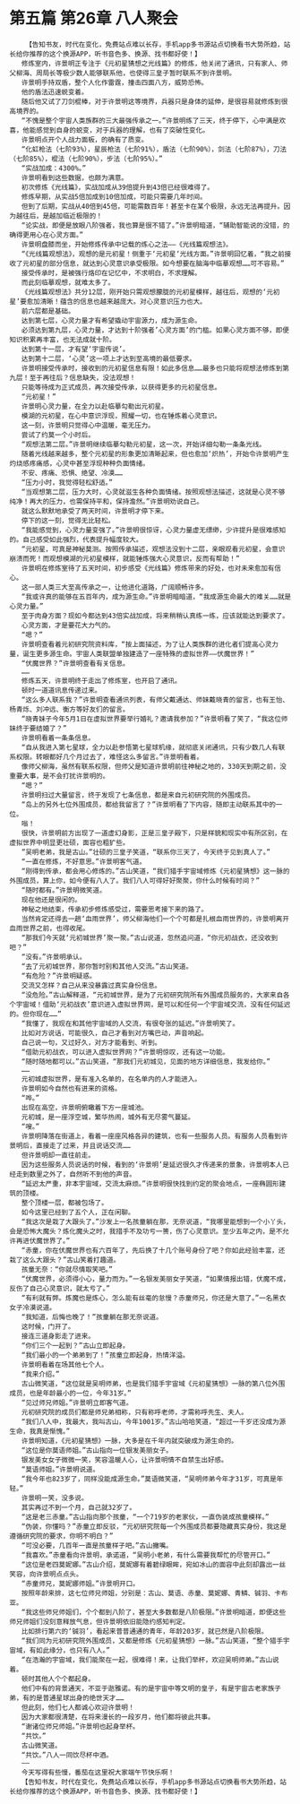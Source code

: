 # 第五篇 第26章 八人聚会
        【告知书友，时代在变化，免费站点难以长存，手机app多书源站点切换看书大势所趋，站长给你推荐的这个换源APP，听书音色多、换源、找书都好使！】
       修炼室内，许景明正专注于《元初星猜想之光线篇》的修炼，他关闭了通讯，只有家人、师父柳海、周局长等极少数人能够联系他，也使得三皇子暂时联系不到许景明。
       许景明手持双盾，整个人化作雷霆，撞击四面八方，威势恐怖。
       他的盾法迅速蜕变着。
       随后他又试了刀剑棍棒，对于许景明这等境界，兵器只是身体的延伸，是很容易就修炼到很高境界的。
       “不愧是整个宇宙人类族群的三大最强传承之一。”许景明练了三天，终于停下，心中满是欢喜，他能感觉到自身的蜕变，对于兵器的理解，也有了突破性变化。
       许景明点开个人战力面板，的确有了质变。
       “化虹枪法（七阶93%），星辰枪法（七阶91%），盾法（七阶90%），剑法（七阶87%），刀法（七阶85%），棍法（七阶90%），步法（七阶95%）。”
       “实战加成：4300%。”
       许景明看到这些数据，也颇为满意。
       初次修炼《光线篇》，实战加成从39倍提升到43倍已经很难得了。
       修炼早期，从实战5倍加成到10倍加成，可能只需要几年时间。
       但到了后期，实战从40倍到45倍，可能需数百年！甚至卡在某个极限，永远无法再提升。因为越往后，是越加临近极限的！
       “论实战，即便是放眼八阶强者，我也算是很不错了。”许景明暗道，“辅助智能说的没错，的确得更用心在心灵方面。”
       许景明盘膝而坐，开始修炼传承中记载的炼心之法——《光线篇观想法》。
       “《光线篇观想法》，观想的是元初星！侧重于‘元初星‘光线方面。”许景明回忆着，“我之前接收了元初星的部分信息，就达到心灵意识承受极限。如今想要在脑海中临摹观想……可不容易。”
       接受传承时，是被强行烙印在记忆中，不求明白，不求理解。
       而此刻临摹观想，就难太多了。
       《光线篇观想法》共分12层，刚开始只需观想朦胧的元初星模样，越往后，观想的‘元初星’要愈加清晰！蕴含的信息也越来越庞大。对心灵意识压力也大。
       前六层都是基础。
       达到第七层，心灵力量才有希望撬动宇宙源力，成为源生命。
       必须达到第九层，心灵力量，才达到十阶强者’心灵方面’的门槛。如果心灵方面不够，即便知识积累再丰富，也无法成就十阶。
       达到第十一层，才有望‘宇宙传说’。
       达到第十二层，‘心灵’这一项上才达到至高境的最低要求。
       许景明接受传承时，接收到的元初星信息有限！如此多信息……最多也只能将观想法修炼到第九层！至于再往后？信息缺失，没法观想！
       只能等待成为正式成员，再次接受传承，以获得更多的元初星信息。
       “元初星！”
       许景明心灵力量，在全力以赴临摹勾勒出元初星。
       模湖的元初星，在心中意识浮现，照耀一切，也在锤炼着心灵意识。
       这一刻，许景明只觉得心中温暖，毫无压力。
       尝试了约莫一个小时后。
       “观想法第二层。”许景明继续临摹勾勒元初星，这一次，开始详细勾勒一条条光线。
       随着光线越来越多，整个元初星的形象更加清晰起来，但也愈加‘炽热’，开始令许景明产生灼烧感疼痛感，心灵中甚至浮现种种负面情绪。
       不安、疼痛、恐惧、绝望、冷漠……
       “压力小时，我觉得轻松舒适。”
       “当观想第二层，压力大时，心灵就滋生各种负面情绪。按照观想法描述，这就是心灵不够纯净！再大的压力，也需保持平和，保持澹然。”许景明劝说自己。
       就这么默默地承受了两天时间，许景明才停下来。
       停下的这一刻，觉得无比轻松。
       “我能感觉到，心灵力量变强了。”许景明很惊讶，心灵力量虚无缥缈，少许提升是很难感知的。自己感受如此强烈，代表提升幅度较大。
       “元初星，可真是神秘莫测。按照传承描述，观想法没到十二层，亲眼观看元初星，会意识崩溃而死！而观想模湖的元初星模样，就能锤炼强大心灵意识，反而有帮助！”
       许景明在修炼室待了五天时间，初步感受《光线篇》修炼带来的好处，也对未来愈加有信心。
       这一部人类三大至高传承之一，让他进化道路，广阔顺畅许多。
       “我或许真的能够在五百年内，成为源生命。”许景明暗暗道，“我成源生命最大的难关……就是心灵力量。”
       至于肉身方面？现如今都达到43倍实战加成，将来稍稍认真练一练，应该就能达到要求了。
       心灵方面，才是要花大力气的。
       “嗯？”
       许景明查看着元初研究院资料库，“按上面描述，为了让人类族群的进化者们提高心灵力量，诞生更多源生命。宇宙人类联盟单独建造了一座特殊的虚拟世界——伏魔世界！”
       “伏魔世界？”许景明查看有关信息。
       ……
       修炼五天，许景明终于走出了修炼室，也开启了通讯。
       顿时一道道讯息传递过来。
       “这么多人联系我？”许景明查看通讯列表，有师父戴通达、师妹戴晓青的留言，也有王怡、杨青烁、刘冲远、衡方等好友们的留言。
       “晓青妹子今年5月1日在虚拟世界要举行婚礼？邀请我参加？”许景明看了笑了，“我这位师妹终于要结婚了？”
       许景明看着一条条信息。
       “自从我进入第七星球，全力以赴参悟第七星球机缘，就彻底关闭通讯，只有少数几人有联系权限。转眼都好几个月过去了，难怪这么多留言。”许景明看着。
       像师父柳海，虽然有联系权限，但师父是知道许景明前往神秘之地的，330天到期之前，没重要大事，是不会打扰许景明的。
       “嗯？”
       许景明扫过大量留言，终于发现了七条信息，都是来自元初研究院的外围成员。
       “岛上的另外七位外围成员，都给我留言了？”许景明看了下内容，随即主动联系其中的一位。
       嗡！
       很快，许景明前方出现了一道虚幻身影，正是三皇子殿下，只是样貌和现实中有所区别，在虚拟世界中明显更壮硕，面容也粗犷些。
       ”吴明老弟，我是古山。”壮硕的三皇子笑道，“联系你三天了，今天终于见到真人了。”
       “一直在修炼，不好意思。”许景明客气道。
       “刚得到传承，都会用心修炼的。”古山笑道，“我们猎手宇宙域修炼《元初星猜想》这一脉的外围成员，算上你，如今便有八人了。我们八人可得好好聚聚，你什么时候有时间？”
       “随时都有。”许景明微笑道。
       现在他还是很闲的。
       神秘之地结束，传承初步修炼感受过，需要思考接下来的路了。
       当然肯定还得去一趟‘血雨世界’，师父柳海他们一个个可都是扎根血雨世界的，许景明离开血雨世界之前，也得收尾。
       “那我们今天就‘元初城世界’聚一聚。”古山说道，忽然追问道，“你元初战衣，还没收到吧？”
       “没有。”许景明承认。
       “去了元初城世界，那你暂时别和其他人交流。”古山笑道。
       “有危险？”许景明疑惑。
       交流又怎样？自己从来没暴露过真实身份信息。
       “没危险。”古山解释道，“元初城世界，是为了元初研究院所有外围成员服务的，大家来自各个宇宙域！借助‘元初战衣’意识进入虚拟世界网，是可以和任何一个宇宙域交流，没有任何延迟的。但你现在……”
       “我懂了，我现在和其他宇宙域的人交流，有很夸张的延迟。”许景明笑了。
       比如对方说话，可能很久，自己才看到对方嘴巴动，声音响起。
       自己说一句，又过好久，对方才能看到、听到。
       “借助元初战衣，可以进入虚拟世界网？”许景明惊叹，还有这一功能。
       “随时随地都可以。”古山笑道，“那我们元初城见，见面的地方详细信息，我发给你。”
       ……
       元初城虚拟世界，是有准入名单的，在名单内的人才能进入。
       许景明如今自然也有进来的资格。
       “哗。”
       出现在高空，许景明俯瞰着下方一座城池。
       元初城，是一座浮空城，繁华热闹，城外有无尽雾气蔓延。
       “嗖。”
       许景明降落在街道上，看着一座座风格各异的建筑，也有一些服务人员。有服务人员看到许景明后，直接走了过来，并且说话交流……
       但许景明却一直往前走。
       因为这些服务人员说话的时候，看到的‘许景明’是延迟很久才传递来的景象，许景明本人已经走到数里之外了，自然听不到他的声音。
       “延迟太严重，非本宇宙域，交流太麻烦。”许景明很快找到约定的聚会地点，一座椭圆形建筑的顶楼。
       整个顶楼一层，都被包场了。
       如今这里已经到了五个人，正在闲聊。
       “我这次是栽了大跟头了。”沙发上一名孩童躺在那，无奈说道，“我哪里能想到一个小丫头，会是恐怖大魔头？炼化魔头之时，我措手不及功亏一篑，伤了心灵意识。至少五年之内，是不允许再进伏魔世界了。”
       “赤童，你在伏魔世界也有六百年了，先后换了十几个账号身份了吧？你如此经验丰富，还栽了这么大跟头？”古山笑着打趣道。
       孩童无奈：“你就尽情取笑吧。”
       “伏魔世界，必须得小心，量力而为。”一名银发美丽女子笑道，“如果情报出错，伏魔不成，反伤了自己心灵意识，就太亏了。”
       “有利就有弊。炼魔也是炼心，怎么能有丝毫的怠慢？赤童师兄，你还是大意了。”一名黑衣女子冷漠说道。
       “我知道，后悔也晚了！”孩童躺在那无奈说道。
       这时候，门开了。
       接连三道身影走了进来。
       “你们三个一起到？”古山立即起身。
       “我们最小的一个弟弟到了！”孩童立即起身，热情洋溢。
       许景明看着在场其他七个人。
       “我来介绍。”
       古山微笑道，“这位就是吴明师弟，也是我们猎手宇宙域《元初星猜想》一脉的第八位外围成员，也是年龄最小的一位，今年31岁。”
       “见过师兄师姐。”许景明立即客气道。
       元初研究院的成员们都是师兄弟相称，只有称呼老师，才需称呼先生、夫人。
       “我们八人中，我最大，我叫古山，今年1001岁。”古山哈哈笑道，“超过一千岁还没成为源生命，我真是惭愧。”
       许景明知道，《元初星猜想》一脉，大多是在千年内就突破成为源生命的。
       “这位是你莫语师姐。”古山指向一位银发美丽女子。
       银发美女女子微微一笑，笑容温暖人心，让许景明情不自禁生出好感。
       “莫语师姐。”许景明说道。
       “我今年也823岁了，同样没能成源生命。”莫语微笑道，“吴明师弟今年才31岁，可真是年轻。”
       许景明一笑，没多说。
       其实再过不到一个月，自己就32岁了。
       “这是老三赤童。”古山指向那个孩童，“一个719岁的老家伙，一直伪装成孩童模样。”
       “伪装，你懂吗？”赤童立即反驳，“元初研究院每一个外围成员都要隐藏真实身份，我这是遵循研究院的要求，你明不明白？”
       “可没必要，几百年一直是孩童样子吧。”古山撇嘴。
       “我喜欢。”赤童看向许景明，承诺道，“吴明小老弟，有什么需要我帮忙的尽管开口。”
       “这位是老四莫妮娜。”古山介绍，莫妮娜有着碧绿眼眸，宛如冰山的面容中此刻却露出一丝笑容，向许景明点点头。
       “赤童师兄，莫妮娜师姐。”许景明开口。
       按照年龄来排，这七位师兄师姐，分别是：古山、莫语、赤童、莫妮娜、青鳞、铖羽、卡布亚。
       “我这些师兄师姐们，个个都到八阶了，甚至大多数都是八阶极限。”许景明暗道，即便这些师兄师姐们没刻意释放气息，但许景明依旧能隐约感知判定。
       比如排行第六的‘铖羽’，看起来普普通通的青年，年龄203岁，就已然是八阶极限。
       “我们同为元初研究院外围成员，又都是修炼《元初星猜想》一脉。”古山笑道，“整个猎手宇宙域，有如此缘分，也只有八人。”
       “在浩瀚的宇宙域，我们能聚在一起，很难得！来，让我们举杯，欢迎吴明师弟。”古山说着。
       顿时其他人个个都起身。
       他们中有的背景通天，不亚于逖雅诺。有的是宇宙中等文明的皇子，有是宇宙古老家族子弟，有的是普通星球出身的绝世天才……
       但此刻，他们七人都诚心欢迎许景明！
       因为大家都很清楚，在将来漫长的一段岁月，他们都将彼此共事。
       “谢诸位师兄师姐。”许景明也起身举杯。
       “共饮。”
       古山微笑道。
       “共饮。”八人一同饮尽杯中酒。
       ——
       今天写得有些慢，番茄在这里祝大家端午节快乐啊！
       【告知书友，时代在变化，免费站点难以长存，手机app多书源站点切换看书大势所趋，站长给你推荐的这个换源APP，听书音色多、换源、找书都好使！】